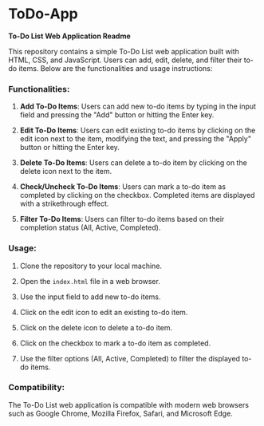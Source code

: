 # ToDo-App

**To-Do List Web Application Readme**

This repository contains a simple To-Do List web application built with HTML, CSS, and JavaScript. Users can add, edit, delete, and filter their to-do items. Below are the functionalities and usage instructions:

### Functionalities:

1. **Add To-Do Items**: Users can add new to-do items by typing in the input field and pressing the "Add" button or hitting the Enter key.

2. **Edit To-Do Items**: Users can edit existing to-do items by clicking on the edit icon next to the item, modifying the text, and pressing the "Apply" button or hitting the Enter key.

3. **Delete To-Do Items**: Users can delete a to-do item by clicking on the delete icon next to the item.

4. **Check/Uncheck To-Do Items**: Users can mark a to-do item as completed by clicking on the checkbox. Completed items are displayed with a strikethrough effect.

5. **Filter To-Do Items**: Users can filter to-do items based on their completion status (All, Active, Completed).

### Usage:

1. Clone the repository to your local machine.

2. Open the `index.html` file in a web browser.

3. Use the input field to add new to-do items.

4. Click on the edit icon to edit an existing to-do item.

5. Click on the delete icon to delete a to-do item.

6. Click on the checkbox to mark a to-do item as completed.

7. Use the filter options (All, Active, Completed) to filter the displayed to-do items.

### Compatibility:

The To-Do List web application is compatible with modern web browsers such as Google Chrome, Mozilla Firefox, Safari, and Microsoft Edge.
